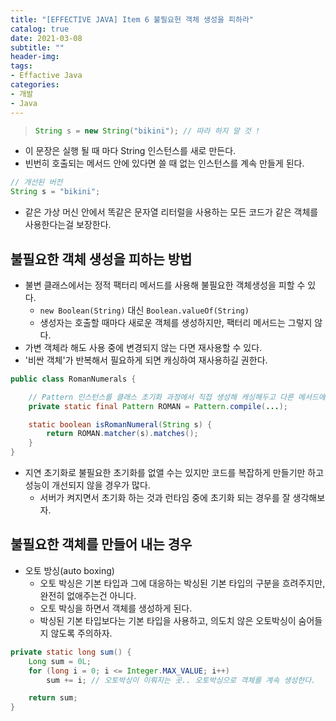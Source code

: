 ```yaml
---
title: "[EFFECTIVE JAVA] Item 6 불필요헌 객체 생성을 피하라"
catalog: true
date: 2021-03-08
subtitle: ""
header-img:
tags:
- Effactive Java
categories:
- 개발
- Java
---
```

> ```java 
> String s = new String("bikini"); // 따라 하지 말 것 !
> ```
- 이 문장은 실행 될 때 마다 String 인스턴스를 새로 만든다.
- 빈번히 호출되는 메서드 안에 있다면 쓸 때 없는 인스턴스를 계속 만들게 된다.

```java 
// 개선된 버전
String s = "bikini";
```
- 같은 가상 머신 안에서 똑같은 문자열 리터럴을 사용하는 모든 코드가 같은 객체를 사용한다는걸 보장한다.

## 불필요한 객체 생성을 피하는 방법
- 불변 클래스에서는 정적 팩터리 메서드를 사용해 불필요한 객체생성을 피할 수 있다.
    - `new Boolean(String)` 대신 `Boolean.valueOf(String)`
    - 생성자는 호출할 때마다 새로운 객체를 생성하지만, 팩터리 메서드는 그렇지 않다.
- 가변 객체라 해도 사용 중에 변경되지 않는 다면 재사용할 수 있다.
- '비싼 객체'가 반복해서 필요하게 되면 캐싱하여 재사용하길 권한다.
```java
public class RomanNumerals {

    // Pattern 인스턴스를 클래스 초기화 과정에서 직접 생성해 캐싱해두고 다른 메서드에서 이 인스턴스를 재사용한다.
    private static final Pattern ROMAN = Pattern.compile(...);

    static boolean isRomanNumeral(String s) {
        return ROMAN.matcher(s).matches();
    }
}
```
- 지연 초기화로 불필요한 초기화를 없앨 수는 있지만 코드를 복잡하게 만들기만 하고 성능이 개선되지 않을 경우가 많다.
    - 서버가 켜지면서 초기화 하는 것과 런타임 중에 초기화 되는 경우를 잘 생각해보자.

## 불필요한 객체를 만들어 내는 경우
- 오토 방싱(auto boxing)
    - 오토 박싱은 기본 타입과 그에 대응하는 박싱된 기본 타입의 구분을 흐려주지만, 완전히 없애주는건 아니다.
    - 오토 박싱을 하면서 객체를 생성하게 된다.
    - 박싱된 기본 타입보다는 기본 타입을 사용하고, 의도치 않은 오토박싱이 숨어들지 않도록 주의하자.
```java
private static long sum() {
    Long sum = 0L;
    for (long i = 0; i <= Integer.MAX_VALUE; i++)
        sum += i; // 오토박싱이 이뤄지는 곳.. 오토박싱으로 객체를 계속 생성한다.

    return sum;
}
```
